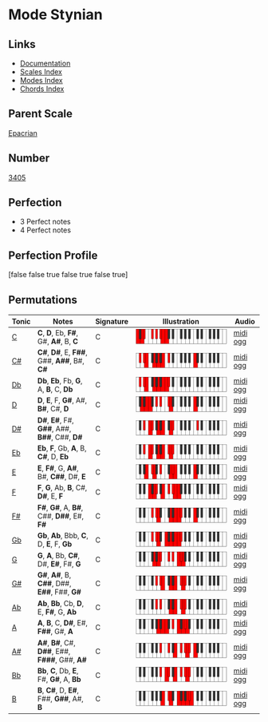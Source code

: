 # Mode Stynian

## Links

- [Documentation](index.md)
- [Scales Index](Scales.md)
- [Modes Index](Modes.md)
- [Chords Index](Chords.md)

## Parent Scale

[Epacrian](ScaleEpacrian.md)

## Number

[3405](https://ianring.com/musictheory/scales/3405)

## Perfection

- 3 Perfect notes
- 4 Perfect notes

## Perfection Profile

[false false true false true false true]

## Permutations

| Tonic | Notes | Signature | Illustration | Audio |
|-------|-------|-----------|--------------|-------|
| [C](ModeCNaturalStynian.md) | **C**, **D**, Eb, **F#**, G#, **A#**, B, **C** | C | ![CNaturalStynian](ModeCNaturalStynian.png) | [midi](ModeCNaturalStynian.mid) [ogg](ModeCNaturalStynian.ogg) |
| [C#](ModeCSharpStynian.md) | **C#**, **D#**, E, **F##**, G##, **A##**, B#, **C#** | C | ![CSharpStynian](ModeCSharpStynian.png) | [midi](ModeCSharpStynian.mid) [ogg](ModeCSharpStynian.ogg) |
| [Db](ModeDFlatStynian.md) | **Db**, **Eb**, Fb, **G**, A, **B**, C, **Db** | C | ![DFlatStynian](ModeDFlatStynian.png) | [midi](ModeDFlatStynian.mid) [ogg](ModeDFlatStynian.ogg) |
| [D](ModeDNaturalStynian.md) | **D**, **E**, F, **G#**, A#, **B#**, C#, **D** | C | ![DNaturalStynian](ModeDNaturalStynian.png) | [midi](ModeDNaturalStynian.mid) [ogg](ModeDNaturalStynian.ogg) |
| [D#](ModeDSharpStynian.md) | **D#**, **E#**, F#, **G##**, A##, **B##**, C##, **D#** | C | ![DSharpStynian](ModeDSharpStynian.png) | [midi](ModeDSharpStynian.mid) [ogg](ModeDSharpStynian.ogg) |
| [Eb](ModeEFlatStynian.md) | **Eb**, **F**, Gb, **A**, B, **C#**, D, **Eb** | C | ![EFlatStynian](ModeEFlatStynian.png) | [midi](ModeEFlatStynian.mid) [ogg](ModeEFlatStynian.ogg) |
| [E](ModeENaturalStynian.md) | **E**, **F#**, G, **A#**, B#, **C##**, D#, **E** | C | ![ENaturalStynian](ModeENaturalStynian.png) | [midi](ModeENaturalStynian.mid) [ogg](ModeENaturalStynian.ogg) |
| [F](ModeFNaturalStynian.md) | **F**, **G**, Ab, **B**, C#, **D#**, E, **F** | C | ![FNaturalStynian](ModeFNaturalStynian.png) | [midi](ModeFNaturalStynian.mid) [ogg](ModeFNaturalStynian.ogg) |
| [F#](ModeFSharpStynian.md) | **F#**, **G#**, A, **B#**, C##, **D##**, E#, **F#** | C | ![FSharpStynian](ModeFSharpStynian.png) | [midi](ModeFSharpStynian.mid) [ogg](ModeFSharpStynian.ogg) |
| [Gb](ModeGFlatStynian.md) | **Gb**, **Ab**, Bbb, **C**, D, **E**, F, **Gb** | C | ![GFlatStynian](ModeGFlatStynian.png) | [midi](ModeGFlatStynian.mid) [ogg](ModeGFlatStynian.ogg) |
| [G](ModeGNaturalStynian.md) | **G**, **A**, Bb, **C#**, D#, **E#**, F#, **G** | C | ![GNaturalStynian](ModeGNaturalStynian.png) | [midi](ModeGNaturalStynian.mid) [ogg](ModeGNaturalStynian.ogg) |
| [G#](ModeGSharpStynian.md) | **G#**, **A#**, B, **C##**, D##, **E##**, F##, **G#** | C | ![GSharpStynian](ModeGSharpStynian.png) | [midi](ModeGSharpStynian.mid) [ogg](ModeGSharpStynian.ogg) |
| [Ab](ModeAFlatStynian.md) | **Ab**, **Bb**, Cb, **D**, E, **F#**, G, **Ab** | C | ![AFlatStynian](ModeAFlatStynian.png) | [midi](ModeAFlatStynian.mid) [ogg](ModeAFlatStynian.ogg) |
| [A](ModeANaturalStynian.md) | **A**, **B**, C, **D#**, E#, **F##**, G#, **A** | C | ![ANaturalStynian](ModeANaturalStynian.png) | [midi](ModeANaturalStynian.mid) [ogg](ModeANaturalStynian.ogg) |
| [A#](ModeASharpStynian.md) | **A#**, **B#**, C#, **D##**, E##, **F###**, G##, **A#** | C | ![ASharpStynian](ModeASharpStynian.png) | [midi](ModeASharpStynian.mid) [ogg](ModeASharpStynian.ogg) |
| [Bb](ModeBFlatStynian.md) | **Bb**, **C**, Db, **E**, F#, **G#**, A, **Bb** | C | ![BFlatStynian](ModeBFlatStynian.png) | [midi](ModeBFlatStynian.mid) [ogg](ModeBFlatStynian.ogg) |
| [B](ModeBNaturalStynian.md) | **B**, **C#**, D, **E#**, F##, **G##**, A#, **B** | C | ![BNaturalStynian](ModeBNaturalStynian.png) | [midi](ModeBNaturalStynian.mid) [ogg](ModeBNaturalStynian.ogg) |
